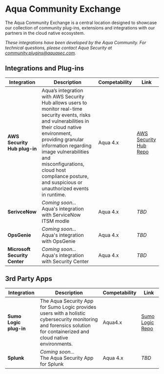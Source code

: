 # Aqua Community Exchange

The Aqua Community Exchange is a central location designed to showcase our collection of community plug-ins, extensions and integrations with our partners in the cloud native ecosystem.

_These integrations have been developed by the Aqua Community. For technical questions, please contact Aqua Security at community.plugins@aquasec.com._

## Integrations and Plug-ins

|Integration|Description|Competability|Link|
|-----------|-----------|-------------|----|
|**AWS Security Hub plug-in**| Aqua’s integration with AWS Security Hub allows users to monitor real-time security events, risks and vulnerabilities in their cloud native environment, providing granular information regarding image vulnerabilities and misconfigurations, cloud host compliance posture, and suspicious or unauthorized events in runtime.|Aqua 4.x|[AWS Security Hub Repo](https://aquasecurity.github.io/aws-security-hub-plugin/)|
|**SerivceNow**|_Coming soon..._<br>Aqua's integration with ServiceNow ITSM modle|Aqua 4.x|_TBD_|
|**OpsGenie**|_Coming soon..._<br>Aqua's integration with OpsGenie|Aqua 4.x|_TBD_|
|**Microsoft Security Center**|_Coming soon..._<br>Aqua's integration with Security Center|Aqua 4.x|_TBD_|

## 3rd Party Apps

|Integration|Description|Competability|Link|
|-----------|-----------|-------------|----|
|**Sumo Logic plug-in**| The Aqua Security App for Sumo Logic provides users with a holistic cybersecurity monitoring and forensics solution for containerized and cloud native environments.|Aqua4.x|[Sumo Logic Repo](https://aquasecurity.github.io/Sumo-Logic-App/)|
|**Splunk**|_Coming soon..._<br>The Aqua Security App for Splunk|Aqua 4.x|_TBD_|
